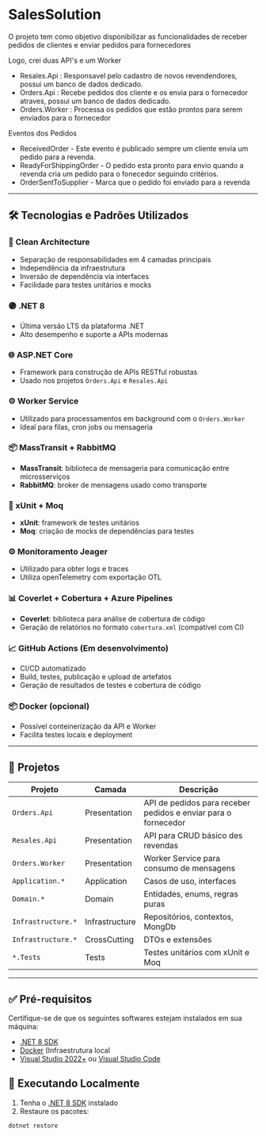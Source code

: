 # SalesSolution

O projeto tem como objetivo disponibilizar as funcionalidades de receber pedidos de clientes e enviar pedidos para fornecedores

Logo, crei duas API's e um Worker
- Resales.Api : Responsavel pelo cadastro de novos revendendores, possui um banco de dados dedicado.
- Orders.Api : Recebe pedidos dos cliente e os envia para o fornecedor atraves, possui um banco de dados dedicado.
- Orders.Worker : Processa os pedidos que estão prontos para serem enviados para o fornecedor

Eventos dos Pedidos
- ReceivedOrder - Este evento é publicado sempre um cliente envia um pedido para a revenda.
- ReadyForShippingOrder - O pedido esta pronto para envio quando a revenda cria um pedido para o fonecedor seguindo critérios.  
- OrderSentToSupplier - Marca que o pedido foi enviado para a revenda




  
---

## 🛠️ Tecnologias e Padrões Utilizados

### 🧼 Clean Architecture
- Separação de responsabilidades em 4 camadas principais
- Independência da infraestrutura
- Inversão de dependência via interfaces
- Facilidade para testes unitários e mocks

### 🟣 .NET 8
- Última versão LTS da plataforma .NET
- Alto desempenho e suporte a APIs modernas

### 🌐 ASP.NET Core
- Framework para construção de APIs RESTful robustas
- Usado nos projetos `Orders.Api` e `Resales.Api`

### ⚙️ Worker Service
- Utilizado para processamentos em background com o `Orders.Worker`
- Ideal para filas, cron jobs ou mensageria

### 📦 MassTransit + RabbitMQ
- **MassTransit**: biblioteca de mensageria para comunicação entre microsserviços
- **RabbitMQ**: broker de mensagens usado como transporte

### 🧪 xUnit + Moq
- **xUnit**: framework de testes unitários
- **Moq**: criação de mocks de dependências para testes

### ⚙️ Monitoramento Jeager
- Utilizado para obter logs e traces
- Utiliza openTelemetry com exportação OTL 


### 📊 Coverlet + Cobertura + Azure Pipelines
- **Coverlet**: biblioteca para análise de cobertura de código
- Geração de relatórios no formato `cobertura.xml` (compatível com CI)

### 📈 GitHub Actions (Em desenvolvimento)
- CI/CD automatizado
- Build, testes, publicação e upload de artefatos
- Geração de resultados de testes e cobertura de código

### 📦 Docker (opcional)
- Possível conteinerização da API e Worker
- Facilita testes locais e deployment

---

## 📁 Projetos

| Projeto                       | Camada        | Descrição                                                        |
|-------------------------------|---------------|------------------------------------------------------------------|
| `Orders.Api`                  | Presentation  | API de pedidos para receber pedidos e enviar para o fornecedor   |
| `Resales.Api`                 | Presentation  | API para CRUD básico des revendas                                |
| `Orders.Worker`               | Presentation  | Worker Service para consumo de mensagens                         |
| `Application.*`               | Application   | Casos de uso, interfaces                                         |
| `Domain.*`                    | Domain        | Entidades, enums, regras puras                                   |
| `Infrastructure.*`            | Infrastructure| Repositórios, contextos, MongDb                                  |
| `Infrastructure.*`            | CrossCutting  | DTOs e extensões                                                 |
| `*.Tests`                     | Tests         | Testes unitários com xUnit e Moq                                 |

---

## ✅ Pré-requisitos

Certifique-se de que os seguintes softwares estejam instalados em sua máquina:

- [.NET 8 SDK](https://dotnet.microsoft.com/download/dotnet/8.0)
- [Docker](https://www.docker.com/) (Infraestrutura local
- [Visual Studio 2022+](https://visualstudio.microsoft.com/) ou [Visual Studio Code](https://code.visualstudio.com/)



## 🚀 Executando Localmente

1. Tenha o [.NET 8 SDK](https://dotnet.microsoft.com/download/dotnet/8.0) instalado
2. Restaure os pacotes:

```bash
dotnet restore
